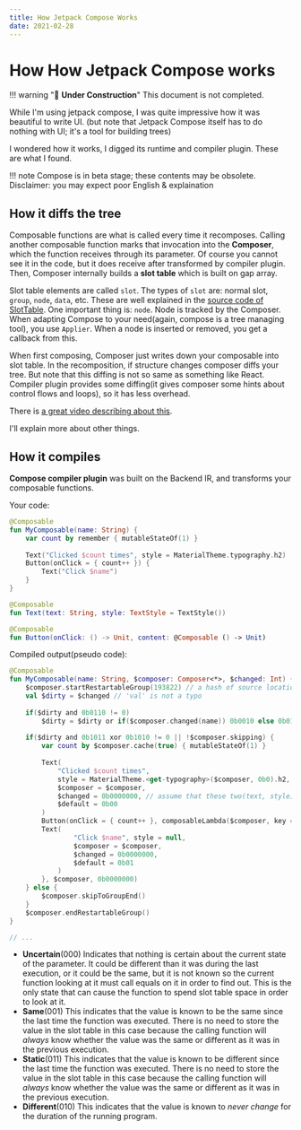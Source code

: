 ```yaml
---
title: How Jetpack Compose Works
date: 2021-02-28
---
```


# How How Jetpack Compose works
!!! warning "🚧 **Under Construction**"
    This document is not completed.


While I'm using jetpack compose, I was quite impressive
how it was beautiful to write UI.
(but note that Jetpack Compose itself has to do nothing with UI; it's a tool for building trees)

I wondered how it works, I digged its runtime and compiler plugin.
These are what I found.

!!! note
    Compose is in beta stage; these contents may be obsolete.
    Disclaimer: you may expect poor English & explaination

## How it diffs the tree
Composable functions are what is called every time it recomposes.
Calling another composable function marks that invocation into the **Composer**,
which the function receives through its parameter. Of course you cannot see it in the code,
but it does receive after transformed by compiler plugin.  
Then, Composer internally builds a **slot table** which is built on gap array.

Slot table elements are called `slot`.
The types of `slot` are: normal slot, `group`, `node`, `data`, etc.
These are well explained in the [source code of SlotTable](https://android.googlesource.com/platform/frameworks/support/+/refs/heads/androidx-main/compose/runtime/runtime/src/commonMain/kotlin/androidx/compose/runtime/SlotTable.kt).
One important thing is: `node`. Node is tracked by the Composer. 
When adapting Compose to your need(again, compose is a tree managing tool), you use `Applier`.
When a node is inserted or removed, you get a callback from this.

When first composing, Composer just writes down your composable into slot table.
In the recomposition, if structure changes composer diffs your tree.
But note that this diffing is not so same as something like React. Compiler plugin
provides some diffing(it gives composer some hints about control flows
and loops), so it has less overhead.

There is [a great video describing about this](https://youtu.be/Q9MtlmmN4Q0).

I'll explain more about other things.


## How it compiles
**Compose compiler plugin** was built on the Backend IR, and transforms your composable functions.

Your code:
``` kotlin
@Composable
fun MyComposable(name: String) {
	var count by remember { mutableStateOf(1) }
	
	Text("Clicked $count times", style = MaterialTheme.typography.h2)
	Button(onClick = { count++ }) {
		Text("Click $name")
	}
}

@Composable
fun Text(text: String, style: TextStyle = TextStyle())

@Composable
fun Button(onClick: () -> Unit, content: @Composable () -> Unit)
```

Compiled output(pseudo code):
``` kotlin
@Composable
fun MyComposable(name: String, $composer: Composer<*>, $changed: Int) {
	$composer.startRestartableGroup(193822) // a hash of source location, eg) "com.example/myFile.kt/MyComposable"
	val $dirty = $changed // 'val' is not a typo
	
	if($dirty and 0b0110 != 0)
		$dirty = $dirty or if($composer.changed(name)) 0b0010 else 0b0100
	
	if($dirty and 0b1011 xor 0b1010 != 0 || !$composer.skipping) {
		var count by $composer.cache(true) { mutableStateOf(1) }
		
		Text(
			"Clicked $count times",
			style = MaterialTheme.<get-typography>($composer, 0b0).h2,
			$composer = $composer,
			$changed = 0b0000000, // assume that these two(text, style) are the only parameter
			$default = 0b00
		)
		Button(onClick = { count++ }, composableLambda($composer, key = 193702, tracked = true, null) { $composer, $changed ->
	  	Text(
				"Click $name", style = null,
				$composer = $composer,
				$changed = 0b0000000,
				$default = 0b01
			)
		}, $composer, 0b0000000)
	} else {
		$composer.skipToGroupEnd()
	}
	$composer.endRestartableGroup()
}

// ...
```



* **Uncertain**(000)
  Indicates that nothing is certain about the current state of the parameter. It could be different than it was during the last execution, or it could be the same, but it is not known so the current function looking at it must call equals on it in order to find out.
  This is the only state that can cause the function to spend slot table space in order to look at it.
* **Same**(001)
  This indicates that the value is known to be the same since the last time the function was executed. There is no need to store the value in the slot table in this case because the calling function will *always* know whether the value was the same or different as it was in the previous execution.
* **Static**(011)
  This indicates that the value is known to be different since the last time the function was executed. There is no need to store the value in the slot table in this case because the calling function will *always* know whether the value was the same or different as it was in the previous execution.
* **Different**(010)
  This indicates that the value is known to *never change* for the duration of the running program.



